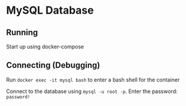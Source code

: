 # MySQL Database
## Running
Start up using docker-compose

## Connecting (Debugging)
Run `docker exec -it mysql bash` to enter a bash shell for the container

Connect to the database using `mysql -u root -p`. Enter the password: `password!`
